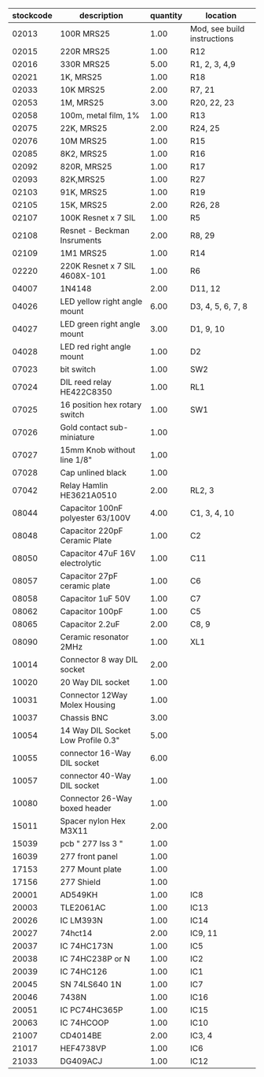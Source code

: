 |stockcode|description|quantity|location|
|---------|-----------|--------|--------|
|02013|100R MRS25|1.00|Mod, see build instructions|
|02015|220R MRS25|1.00|R12|
|02016|330R MRS25|5.00|R1, 2, 3, 4,9|
|02021|1K, MRS25|1.00|R18|
|02033|10K MRS25|2.00|R7, 21|
|02053|1M, MRS25|3.00|R20, 22, 23|
|02058|100m, metal film, 1%|1.00|R13|
|02075|22K, MRS25|2.00|R24, 25|
|02076|10M MRS25|1.00|R15|
|02085|8K2, MRS25|1.00|R16|
|02092|820R, MRS25|1.00|R17|
|02093|82K,MRS25|1.00|R27|
|02103|91K, MRS25|1.00|R19|
|02105|15K, MRS25|2.00|R26, 28|
|02107|100K Resnet x 7 SIL|1.00|R5|
|02108|Resnet - Beckman Insruments|2.00|R8, 29|
|02109|1M1 MRS25|1.00|R14|
|02220|220K Resnet x 7 SIL 4608X-101|1.00|R6|
|04007|1N4148|2.00|D11, 12|
|04026|LED yellow right angle mount|6.00|D3, 4, 5, 6, 7, 8|
|04027|LED green right angle mount|3.00|D1, 9, 10|
|04028|LED red right angle mount|1.00|D2|
|07023|bit switch|1.00|SW2|
|07024|DIL reed relay HE422C8350|1.00|RL1|
|07025|16 position hex rotary switch|1.00|SW1|
|07026|Gold contact sub-miniature|1.00||
|07027|15mm Knob without line 1/8"|1.00||
|07028|Cap unlined black|1.00||
|07042|Relay  Hamlin HE3621A0510|2.00|RL2, 3|
|08044|Capacitor 100nF polyester 63/100V|4.00|C1, 3, 4, 10|
|08048|Capacitor 220pF Ceramic Plate|1.00|C2|
|08050|Capacitor 47uF 16V electrolytic|1.00|C11|
|08057|Capacitor 27pF ceramic plate|1.00|C6|
|08058|Capacitor 1uF 50V|1.00|C7|
|08062|Capacitor 100pF|1.00|C5|
|08065|Capacitor 2.2uF|2.00|C8, 9|
|08090|Ceramic resonator 2MHz|1.00|XL1|
|10014|Connector 8 way DIL socket|2.00||
|10020|20 Way DIL socket|1.00||
|10031|Connector 12Way Molex Housing|1.00||
|10037|Chassis BNC|3.00||
|10054|14 Way DIL Socket Low Profile 0.3"|5.00||
|10055|connector 16-Way DIL socket|6.00||
|10057|connector 40-Way DIL socket|1.00||
|10080|Connector 26-Way boxed header|1.00||
|15011|Spacer nylon Hex M3X11|2.00||
|15039|pcb  " 277 Iss 3 "|1.00||
|16039|277 front panel|1.00||
|17153|277 Mount plate|1.00||
|17156|277 Shield|1.00||
|20001|AD549KH|1.00|IC8|
|20003|TLE2061AC|1.00|IC13|
|20026|IC LM393N|1.00|IC14|
|20027|74hct14|2.00|IC9, 11|
|20037|IC 74HC173N|1.00|IC5|
|20038|IC 74HC238P or N|1.00|IC2|
|20039|IC 74HC126|1.00|IC1|
|20045|SN 74LS640 1N|1.00|IC7|
|20046|7438N|1.00|IC16|
|20051|IC PC74HC365P|1.00|IC15|
|20063|IC 74HCOOP|1.00|IC10|
|21007|CD4014BE|2.00|IC3, 4|
|21017|HEF4738VP|1.00|IC6|
|21033|DG409ACJ|1.00|IC12|
